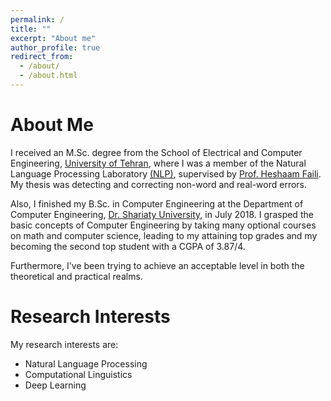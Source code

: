 ```yaml
---
permalink: /
title: ""
excerpt: "About me"
author_profile: true
redirect_from: 
  - /about/
  - /about.html
---
```


About Me
======
I received an M.Sc. degree from the School of Electrical and Computer Engineering, [University of Tehran](https://ut.ac.ir/en), where I was a member of the Natural Language Processing Laboratory [(NLP)](https://ece.ut.ac.ir/en/web/nlp/nlp), supervised by [Prof. Heshaam Faili](https://scholar.google.se/citations?user=m5tCFEoAAAAJ&hl=en). My thesis was detecting and correcting non-word and real-word errors.

Also, I finished my B.Sc. in Computer Engineering at the Department of Computer Engineering, [Dr. Shariaty University](https://www.shariaty.ac.ir/en), in July 2018. I grasped the basic concepts of Computer Engineering by taking many optional courses on math and computer science, leading to my attaining top grades and my becoming the second top student with a CGPA of 3.87/4.

Furthermore, I've been trying to achieve an acceptable level in both the theoretical and practical realms.

Research Interests
======
My research interests are: 
- Natural Language Processing
- Computational Linguistics
- Deep Learning

